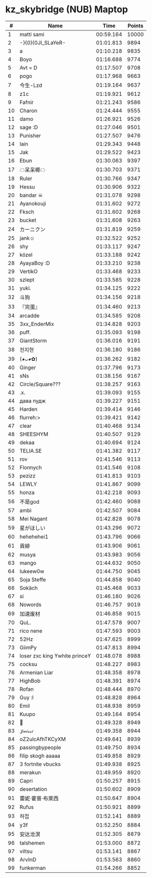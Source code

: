 # kz_skybridge (NUB) Maptop

|  # | Name | Time | Points |
|-------------- | -------------- | -------------- | -------------- | 
| 1 | matti sami | 00:59.164 | 10000 | 
| 2 | -}{0}{0JI_SLaYeR- | 01:01.813 | 9894 | 
| 3 | a | 01:10.218 | 9835 | 
| 4 | Boyo | 01:16.688 | 9774 | 
| 5 | Avt = D | 01:17.507 | 9708 | 
| 6 | pogo | 01:17.968 | 9663 | 
| 7 | 今生-Lzd | 01:19.164 | 9637 | 
| 8 | z1c | 01:19.921 | 9612 | 
| 9 | Fafnir | 01:21.243 | 9586 | 
| 10 | Charon | 01:24.444 | 9555 | 
| 11 | damo | 01:26.921 | 9526 | 
| 12 | sage :D | 01:27.046 | 9501 | 
| 13 | Punisher | 01:27.507 | 9476 | 
| 14 | lain | 01:29.343 | 9448 | 
| 15 | Jak | 01:29.522 | 9423 | 
| 16 | Ebun | 01:30.063 | 9397 | 
| 17 | ☁呆呆椰☁ | 01:30.703 | 9371 | 
| 18 | Ruler | 01:30.766 | 9347 | 
| 19 | Hessu | 01:30.906 | 9322 | 
| 20 | bandar ☠ | 01:31.078 | 9298 | 
| 21 | Ayanokouji | 01:31.602 | 9272 | 
| 22 | Fksch | 01:31.602 | 9268 | 
| 23 | bucket | 01:31.608 | 9263 | 
| 24 | カーニクン | 01:31.819 | 9259 | 
| 25 | jank☺ | 01:32.522 | 9252 | 
| 26 | shy | 01:33.117 | 9247 | 
| 27 | közel | 01:33.188 | 9242 | 
| 28 | AyayaBoy :D | 01:33.210 | 9238 | 
| 29 | VertikO | 01:33.468 | 9233 | 
| 30 | szlept | 01:33.585 | 9228 | 
| 31 | yuki. | 01:34.125 | 9222 | 
| 32 | 斗狗 | 01:34.156 | 9218 | 
| 33 | 『完蛋』 | 01:34.460 | 9213 | 
| 34 | arcadde | 01:34.585 | 9208 | 
| 35 | 3xx_EnderMix | 01:34.828 | 9203 | 
| 36 | puff. | 01:35.093 | 9198 | 
| 37 | GiantStorm | 01:36.016 | 9191 | 
| 38 | 전지현 | 01:36.180 | 9186 | 
| 39 | (◕ᴗ◕✿) | 01:36.262 | 9182 | 
| 40 | Ginger | 01:37.796 | 9173 | 
| 41 | sNs | 01:38.156 | 9167 | 
| 42 | Circle/Square??? | 01:38.257 | 9163 | 
| 43 | .x. | 01:39.093 | 9155 | 
| 44 | дава пудж | 01:39.227 | 9151 | 
| 45 | Harden | 01:39.414 | 9146 | 
| 46 | flurreh:> | 01:39.421 | 9142 | 
| 47 | clear | 01:40.468 | 9134 | 
| 48 | SHEESHYM | 01:40.507 | 9129 | 
| 49 | dekaa | 01:40.694 | 9124 | 
| 50 | TELIA.SE | 01:41.382 | 9117 | 
| 51 | rov | 01:41.546 | 9113 | 
| 52 | Flonnych | 01:41.546 | 9108 | 
| 53 | pezizz | 01:41.813 | 9103 | 
| 54 | LEWLY | 01:41.867 | 9099 | 
| 55 | honza | 01:42.218 | 9093 | 
| 56 | 不是god | 01:42.460 | 9088 | 
| 57 | ambi | 01:42.507 | 9084 | 
| 58 | Mei Nagant | 01:42.828 | 9078 | 
| 59 | 星がほしい | 01:43.296 | 9072 | 
| 60 | hehehehei1 | 01:43.796 | 9066 | 
| 61 | 貢緋 | 01:43.906 | 9061 | 
| 62 | musya | 01:43.983 | 9056 | 
| 63 | mango | 01:44.632 | 9050 | 
| 64 | lukeew0w | 01:44.750 | 9045 | 
| 65 | Soja Steffe | 01:44.858 | 9040 | 
| 66 | Sokäch | 01:45.468 | 9033 | 
| 67 | si | 01:46.180 | 9026 | 
| 68 | Nowords | 01:46.757 | 9019 | 
| 69 | 加速废材 | 01:46.858 | 9015 | 
| 70 | QuL. | 01:47.578 | 9007 | 
| 71 | rico nene | 01:47.593 | 9003 | 
| 72 | 52Hz | 01:47.625 | 8999 | 
| 73 | GiimPy | 01:47.813 | 8994 | 
| 74 | loser zxc king ϒwhite princeϒ | 01:48.078 | 8988 | 
| 75 | cocksu | 01:48.227 | 8983 | 
| 76 | Armenian Liar | 01:48.358 | 8978 | 
| 77 | HighBob | 01:48.391 | 8974 | 
| 78 | Rofan | 01:48.444 | 8970 | 
| 79 | Guy :l | 01:48.828 | 8964 | 
| 80 | Emil | 01:48.938 | 8959 | 
| 81 | Kuupo | 01:49.164 | 8954 | 
| 82 | 💉 | 01:49.328 | 8949 | 
| 83 | 𝒥𝓊𝒾𝓈𝓈𝒾 | 01:49.358 | 8944 | 
| 84 | oZ2ulcAfhTKCyXM | 01:49.641 | 8939 | 
| 85 | passingbypeople | 01:49.750 | 8934 | 
| 86 | filip skogh aaaaa | 01:49.858 | 8929 | 
| 87 | 3 fortnite vbucks | 01:49.938 | 8925 | 
| 88 | merakun | 01:49.959 | 8920 | 
| 89 | Capri | 01:50.257 | 8915 | 
| 90 | desertation | 01:50.602 | 8909 | 
| 91 | 蕾妮·霍普·布萊西 | 01:50.647 | 8904 | 
| 92 | Rufus | 01:50.921 | 8899 | 
| 93 | 허접 | 01:52.141 | 8889 | 
| 94 | y3f | 01:52.250 | 8884 | 
| 95 | 安达沧溟 | 01:52.305 | 8879 | 
| 96 | talshemen | 01:53.000 | 8872 | 
| 97 | viltsu | 01:53.141 | 8867 | 
| 98 | ArvInD | 01:53.563 | 8860 | 
| 99 | funkerman | 01:54.266 | 8852 | 

